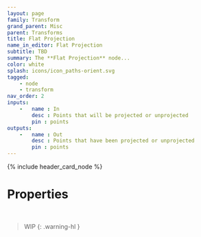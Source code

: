 ```yaml
---
layout: page
family: Transform
grand_parent: Misc
parent: Transforms
title: Flat Projection
name_in_editor: Flat Projection
subtitle: TBD
summary: The **Flat Projection** node...
color: white
splash: icons/icon_paths-orient.svg
tagged: 
    - node
    - transform
nav_order: 2
inputs:
    -   name : In
        desc : Points that will be projected or unprojected
        pin : points
outputs:
    -   name : Out
        desc : Points that have been projected or unprojected
        pin : points
---
```


{% include header_card_node %}

# Properties
<br>

> WIP
{: .warning-hl }

